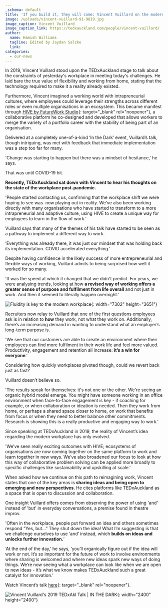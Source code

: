 ```yaml
---
_schema: default
title: 'If you build it, they will come: Vincent Vuillard on the modern workplace'
image: /uploads/vincent-vuillard-91-9819.jpg
image_caption: Vincent Vuillard
image_caption_link: https://tedxauckland.com/people/vincent-vuillard/
author:
  name: Hamish Williams
  tagline: Edited by Jaydan Salzke
  link:
categories:
  - our-news
---
```

In 2019, Vincent Vuillard stood upon the TEDxAuckland stage to talk about the constraints of yesterday's workplace in meeting today's challenges. He laid bare the true value of flexibility and working from home, stating that the technology required to make it a reality already existed.&nbsp;

Furthermore, Vincent imagined a working world with intrapreneurial cultures, where employees could leverage their strengths across different roles or even multiple organisations in an ecosystem. This became manifest through [HIVE by FutureWork Studio](https://www.hiveapp.ai/){: target="_blank" rel="noopener"}, a collaborative platform he co-designed and developed that allows workers to merge the variety of a portfolio career with the stability of being part of an organisation.&nbsp;

Delivered at a completely one-of-a-kind ‘In the Dark’ event, Vuillard’s talk, though intriguing, was met with feedback that immediate implementation was a step too far for many.

'Change was starting to happen but there was a mindset of hesitance,' he says.

That was until COVID-19 hit.

**Recently, TEDxAuckland sat down with Vincent to hear his thoughts on the state of the workplace post-pandemic.**

'People started contacting us, confirming that the workplace shift we were hoping to see was&nbsp; now playing out in reality. We’ve also been working directly with many organisations who have started to transform to a more intrapreneurial and adaptive culture, using HIVE to create a unique way for employees to learn in the flow of work.’

Vuillard says that many of the themes of his talk have started to be seen as a pathway to implement a different way to work.

‘Everything was already there, it was just our mindset that was holding back its implementation. COVID accelerated everything.’

Despite having confidence in the likely success of more entrepreneurial and flexible ways of working, Vuillard admits to being surprised how well it worked for so many.

'It was the speed at which it changed that we didn't predict. For years, we were analysing trends, looking at how **a revised way of working offers a greater sense of purpose and fulfilment from life overall** and not just in work. And then it seemed to literally happen overnight.’

![Fluidity is key to the modern workplace](/uploads/adobestock-243327126.jpeg "Fluidity is key to the modern workplace"){: width="7302" height="3651"}

Recruiters now relay to Vuillard that one of the first questions employees ask is in relation to **how** they work, not what they work on. Additionally, there’s an increasing demand in wanting to understand what an employer’s long-term purpose is.

'We see that our customers are able to create an environment where their employees can find more fulfilment in their work life and feel more valued. Productivity, engagement and retention all increase: **it’s a win for everyone**.’

Considering how quickly workplaces pivoted though, could we revert back just as fast?

Vuillard doesn’t believe so.

'The results speak for themselves: it's not one or the other. We're seeing an organic hybrid model emerge. You might have someone working in an office environment when face-to-face engagement is key - if coaching for example, or when collaboration or ideation is needed. Then they work from home, or perhaps a shared space closer to home, on work that benefits from focus or when they need to better balance other commitments. Research is showing this is a really productive and engaging way to work.’

Since speaking at TEDxAuckland in 2019, the reality of Vincent’s idea regarding the modern workplace has only evolved.

'We’ve seen really exciting outcomes with HIVE; ecosystems of organisations are now coming together on the same platform to work and learn together in new ways. We’ve also broadened our focus to look at how this way of collaborative problem solving can be applied more broadly to specific challenges like sustainability and upskilling at scale.'

When asked how we continue on this path to reimagining work, Vincent states that one of the key areas is **sharing ideas and being open to emerging and new perspectives**. He cites platforms like TEDxAuckland as a space that is open to discussion and collaboration.

One insight Vuillard offers comes from observing the power of using 'and' instead of 'but' in everyday conversations, a premise found in theatre improv.

'Often in the workplace, people put forward an idea and others sometimes respond “Yes, but…” They shut down the idea\! What I’m suggesting is that we challenge ourselves to use ‘and’ instead, which **builds on ideas and unlocks further innovation.**’

‘At the end of the day,’ he says, ‘you’ll organically figure out if the idea will work or not. It’s so important for the future of work to involve environments where sharing is welcomed and where new ideas spark new ways of doing things. We’re now seeing what a workplace can look like when we are open to new ideas - it’s what we know makes TEDxAuckland such a great catalyst for innovation.’&nbsp;

Watch Vincent’s talk [here](https://tedxauckland.com/talks/a-new-model-for-the-future-of-work/){: target="_blank" rel="noopener"}.

![Vincent Vuillard's 2019 TEDxAkl Talk | IN THE DARK](/uploads/vincent-vuillard-quote-1.jpg "Vincent Vuillard's 2019 TEDxAkl Talk | IN THE DARK"){: width="2400" height="2400"}